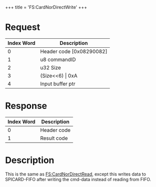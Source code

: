 +++
title = 'FS:CardNorDirectWrite'
+++

# Request

| Index Word | Description                |
|------------|----------------------------|
| 0          | Header code \[0x08290082\] |
| 1          | u8 commandID               |
| 2          | u32 Size                   |
| 3          | (Size\<\<6) \| 0xA         |
| 4          | Input buffer ptr           |

# Response

| Index Word | Description |
|------------|-------------|
| 0          | Header code |
| 1          | Result code |

# Description

This is the same as
[FS:CardNorDirectRead](FS:CardNorDirectRead "wikilink"), except this
writes data to SPICARD-FIFO after writing the cmd-data instead of
reading from FIFO.